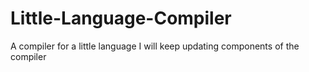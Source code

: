 # Little-Language-Compiler
A compiler for a little language
I will keep updating components of the compiler

